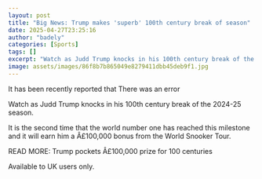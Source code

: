 ```yaml
---
layout: post
title: "Big News: Trump makes 'superb' 100th century break of season"
date: 2025-04-27T23:25:16
author: "badely"
categories: [Sports]
tags: []
excerpt: "Watch as Judd Trump knocks in his 100th century break of the 2024-25 season."
image: assets/images/86f8b7b865049e8279411dbb45deb9f1.jpg
---
```


It has been recently reported that There was an error

Watch as Judd Trump knocks in his 100th century break of the 2024-25 season.

It is the second time that the world number one has reached this milestone and it will earn him a Â£100,000 bonus from the World Snooker Tour.

READ MORE: Trump pockets Â£100,000 prize for 100 centuries

Available to UK users only.

